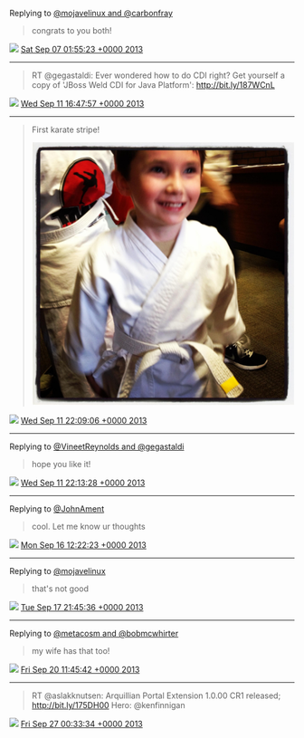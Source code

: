 Replying to [@mojavelinux and @carbonfray](https://twitter.com/mojavelinux/status/376146576109887490)

> congrats to you both!

<img src="/images/twitter/media/tweet.ico" width="12" /> [Sat Sep 07 01:55:23 +0000 2013](https://twitter.com/kenfinnigan/status/376161747331452929)

----

> RT @gegastaldi: Ever wondered how to do CDI right? Get yourself a copy of 'JBoss Weld CDI for Java Platform': http://bit.ly/187WCnL

<img src="/images/twitter/media/tweet.ico" width="12" /> [Wed Sep 11 16:47:57 +0000 2013](https://twitter.com/kenfinnigan/status/377835918734131200)

----

> First karate stripe! 
> 
> ![](/images/twitter/media/377916738006179842-BT6hRUuIMAAT-Cj.jpg)

<img src="/images/twitter/media/tweet.ico" width="12" /> [Wed Sep 11 22:09:06 +0000 2013](https://twitter.com/kenfinnigan/status/377916738006179842)

----

Replying to [@VineetReynolds and @gegastaldi](https://twitter.com/VineetReynolds/status/377868544983040001)

> hope you like it!

<img src="/images/twitter/media/tweet.ico" width="12" /> [Wed Sep 11 22:13:28 +0000 2013](https://twitter.com/kenfinnigan/status/377917837526171648)

----

Replying to [@JohnAment](https://twitter.com/JohnAment/status/379580806475575296)

> cool. Let me know ur thoughts

<img src="/images/twitter/media/tweet.ico" width="12" /> [Mon Sep 16 12:22:23 +0000 2013](https://twitter.com/kenfinnigan/status/379581024990408704)

----

Replying to [@mojavelinux](https://twitter.com/mojavelinux/status/380052582250475521)

> that's not good

<img src="/images/twitter/media/tweet.ico" width="12" /> [Tue Sep 17 21:45:36 +0000 2013](https://twitter.com/kenfinnigan/status/380085151235325952)

----

Replying to [@metacosm and @bobmcwhirter](https://twitter.com/metacosm/status/380909854258630656)

> my wife has that too!

<img src="/images/twitter/media/tweet.ico" width="12" /> [Fri Sep 20 11:45:42 +0000 2013](https://twitter.com/kenfinnigan/status/381021347717328896)

----

> RT @aslakknutsen: Arquillian Portal Extension 1.0.00 CR1 released; http://bit.ly/175DH00 Hero: @kenfinnigan

<img src="/images/twitter/media/tweet.ico" width="12" /> [Fri Sep 27 00:33:34 +0000 2013](https://twitter.com/kenfinnigan/status/383388911026057216)